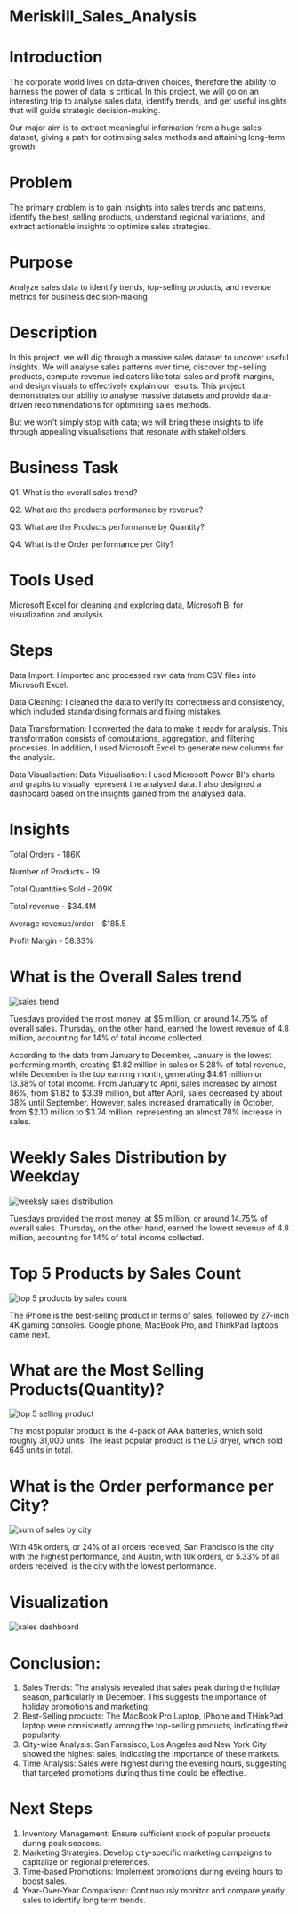 # Meriskill_Sales_Analysis
# Introduction
The corporate world lives on data-driven choices, therefore the ability to harness the power of data is critical. In this project, we will go on an interesting trip to analyse sales data, identify trends, and get useful insights that will guide strategic decision-making.

Our major aim is to extract meaningful information from a huge sales dataset, giving a path for optimising sales methods and attaining long-term growth
# Problem
The primary problem is to gain insights into sales trends and patterns, identify the best_selling products, understand regional variations, and extract actionable insights to optimize sales strategies.
# Purpose
Analyze sales data to identify trends, top-selling products, and revenue metrics for 
business decision-making
# Description
In this project, we will dig through a massive sales dataset to uncover useful insights. We will analyse sales patterns over time, discover top-selling products, compute revenue indicators like total sales and profit margins, and design visuals to effectively explain our results. This project demonstrates our ability to analyse massive datasets and provide data-driven recommendations for optimising sales methods.

But we won't simply stop with data; we will bring these insights to life through appealing visualisations that resonate with stakeholders.

# Business Task
Q1. What is the overall sales trend?

Q2. What are the products performance by revenue?

Q3. What are the Products performance by Quantity?

Q4. What is the Order performance per City?

# Tools Used
Microsoft Excel for cleaning and exploring data, Microsoft BI for visualization and analysis.
# Steps
Data Import: I imported and processed raw data from CSV files into Microsoft Excel.

Data Cleaning: I cleaned the data to verify its correctness and consistency, which included standardising formats and fixing mistakes.

Data Transformation: I converted the data to make it ready for analysis. This transformation consists of computations, aggregation, and filtering processes. In addition, I used Microsoft Excel to generate new columns for the analysis.

Data Visualisation: Data Visualisation: I used Microsoft Power BI's charts and graphs to visually represent the analysed data. I also designed a dashboard based on the insights gained from the analysed data.

# Insights
Total Orders - 186K

Number of Products - 19

Total Quantities Sold - 209K

Total revenue - $34.4M

Average revenue/order - $185.5

Profit Margin - 58.83%

# What is the Overall Sales trend
![sales trend](https://github.com/shobkro/Meriskill_Sales_Analysis/assets/39133098/db32a09d-4f45-4a88-af29-635317d4ed42)

Tuesdays provided the most money, at $5 million, or around 14.75% of overall sales. Thursday, on the other hand, earned the lowest revenue of 4.8 million, accounting for 14% of total income collected.


According to the data from January to December, January is the lowest performing month, creating $1.82 million in sales or 5.28% of total revenue, while December is the top earning month, generating $4.61 million or 13.38% of total income. From January to April, sales increased by almost 86%, from $1.82 to $3.39 million, but after April, sales decreased by about 38% until September. However, sales increased dramatically in October, from $2.10 million to $3.74 million, representing an almost 78% increase in sales.

# Weekly Sales Distribution by Weekday
![weeksly sales distribution](https://github.com/shobkro/Meriskill_Sales_Analysis/assets/39133098/979cf49f-99fb-4e29-9c79-eb9fa03c41fd)

Tuesdays provided the most money, at $5 million, or around 14.75% of overall sales. Thursday, on the other hand, earned the lowest revenue of 4.8 million, accounting for 14% of total income collected.

# Top 5 Products by Sales Count
![top 5 products by sales count](https://github.com/shobkro/Meriskill_Sales_Analysis/assets/39133098/32ef7f9f-f3ec-4f2b-9c77-fb6be67e1203)

The iPhone is the best-selling product in terms of sales, followed by 27-inch 4K gaming consoles.  Google phone, MacBook Pro, and ThinkPad laptops came next.

# What are the Most Selling Products(Quantity)?
![top 5 selling product](https://github.com/shobkro/Meriskill_Sales_Analysis/assets/39133098/1f8fb133-e874-49a9-9037-8090f45f25e1)

The most popular product is the 4-pack of AAA batteries, which sold roughly 31,000 units. The least popular product is the LG dryer, which sold 646 units in total.

# What is the Order performance per City?

![sum of sales by city](https://github.com/shobkro/Meriskill_Sales_Analysis/assets/39133098/d677a85e-b118-4f4c-bcaf-4ab0407cb067)

With 45k orders, or 24% of all orders received, San Francisco is the city with the highest performance, and Austin, with 10k orders, or 5.33% of all orders received, is the city with the lowest performance.

# Visualization 

![sales dashboard](https://github.com/shobkro/Meriskill_Sales_Analysis/assets/39133098/e2d75ac9-cff6-4164-b831-889ab2c452b0)

# Conclusion:
1. Sales Trends: The analysis revealed that sales peak during the holiday season, particularly in December. This suggests the importance of holiday promotions and marketing.
2. Best-Selling products: The MacBook Pro Laptop, IPhone and THinkPad laptop were consistently among the top-selling products, indicating their popularity.
3. City-wise Analysis: San Farnsisco, Los Angeles and New York City showed the highest sales, indicating the importance of these markets.
4. Time Analysis: Sales were highest during the evening hours, suggesting that targeted promotions during thus time could be effective.

# Next Steps
1. Inventory Management: Ensure sufficient stock of popular products during peak seasons.
2. Marketing Strategies: Develop city-specific marketing campaigns to capitalize on regional preferences.
3. Time-based Promotions: Implement promotions during eveing hours to boost sales.
4. Year-Over-Year Comparison: Continuously monitor and compare yearly sales to identify long term trends.

